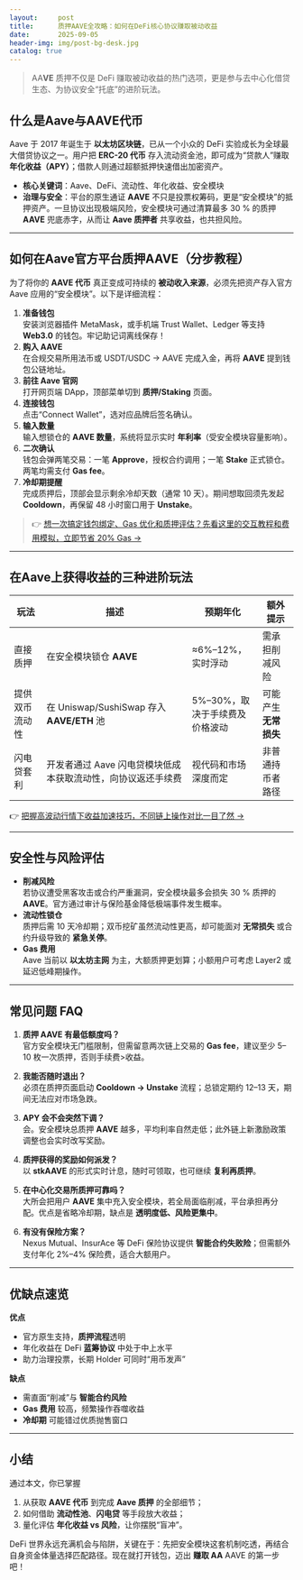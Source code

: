 ```yaml
---
layout:     post
title:      质押AAVE全攻略：如何在DeFi核心协议赚取被动收益
date:       2025-09-05
header-img: img/post-bg-desk.jpg
catalog: true
---
```


> AA**VE** 质押不仅是 DeFi 赚取被动收益的热门选项，更是参与去中心化借贷生态、为协议安全“托底”的进阶玩法。

## 什么是Aave与AAVE代币  
Aave 于 2017 年诞生于 **以太坊区块链**，已从一个小众的 DeFi 实验成长为全球最大借贷协议之一。用户把 **ERC-20 代币** 存入流动资金池，即可成为“贷款人”赚取 **年化收益（APY）**；借款人则通过超额抵押快速借出加密资产。

- **核心关键词**：Aave、DeFi、流动性、年化收益、安全模块  
- **治理与安全**：平台的原生通证 **AAVE** 不只是投票权筹码，更是“安全模块”的抵押资产。一旦协议出现极端风险，安全模块可通过清算最多 30 % 的质押 **AAVE** 兜底赤字，从而让 **Aave 质押者** 共享收益，也共担风险。

---

## 如何在Aave官方平台质押AAVE（分步教程）

为了将你的 **AAVE 代币** 真正变成可持续的 **被动收入来源**，必须先把资产存入官方 Aave 应用的“安全模块”。以下是详细流程：

1. **准备钱包**  
   安装浏览器插件 MetaMask，或手机端 Trust Wallet、Ledger 等支持 **Web3.0** 的钱包。牢记助记词离线保存！
2. **购入 AAVE**  
   在合规交易所用法币或 USDT/USDC → AAVE 完成入金，再将 **AAVE** 提到钱包公链地址。  
3. **前往 Aave 官网**  
   打开网页端 DApp，顶部菜单切到 **质押/Staking** 页面。  
4. **连接钱包**  
   点击“Connect Wallet”，选对应品牌后签名确认。  
5. **输入数量**  
   输入想锁仓的 **AAVE 数量**，系统将显示实时 **年利率**（受安全模块容量影响）。  
6. **二次确认**  
   钱包会弹两笔交易：一笔 **Approve**，授权合约调用；一笔 **Stake** 正式锁仓。两笔均需支付 **Gas fee**。  
7. **冷却期提醒**  
   完成质押后，顶部会显示剩余冷却天数（通常 10 天）。期间想取回须先发起 **Cooldown**，再保留 48 小时窗口用于 **Unstake**。

> 👉 [想一次搞定钱包绑定、Gas 优化和质押评估？先看这里的交互教程和费用模拟，立即节省 20% Gas →](https://okxdog.com/)

---

## 在Aave上获得收益的三种进阶玩法

| 玩法 | 描述 | 预期年化 | 额外提示 |
|---|---|---|---|
| 直接质押 | 在安全模块锁仓 **AAVE** | ≈6%–12%，实时浮动 | 需承担削减风险 |
| 提供双币流动性 | 在 Uniswap/SushiSwap 存入 **AAVE/ETH** 池 | 5%–30%，取决于手续费及价格波动 | 可能产生 **无常损失** |
| 闪电贷套利 | 开发者通过 Aave 闪电贷模块低成本获取流动性，向协议返还手续费 | 视代码和市场深度而定 | 非普通持币者路径 |

👉 [把握高波动行情下收益加速技巧，不同链上操作对比一目了然 →](https://okxdog.com/)

---

## 安全性与风险评估

- **削减风险**  
  若协议遭受黑客攻击或合约严重漏洞，安全模块最多会损失 30 % 质押的 **AAVE**。官方通过审计与保险基金降低极端事件发生概率。
- **流动性锁仓**  
  质押后需 10 天冷却期；双币挖矿虽然流动性更高，却可能面对 **无常损失** 或合约升级导致的 **紧急关停**。
- **Gas 费用**  
  Aave 当前以 **以太坊主网** 为主，大额质押更划算；小额用户可考虑 Layer2 或延迟低峰期操作。

---

## 常见问题 FAQ

1. **质押 AAVE 有最低额度吗？**  
   官方安全模块无门槛限制，但需留意两次链上交易的 **Gas fee**，建议至少 5–10 枚一次质押，否则手续费>收益。

2. **我能否随时退出？**  
   必须在质押页面启动 **Cooldown → Unstake** 流程；总锁定期约 12–13 天，期间无法应对市场急跌。

3. **APY 会不会突然下调？**  
   会。安全模块总质押 **AAVE** 越多，平均利率自然走低；此外链上新激励政策调整也会实时改写奖励。

4. **质押获得的奖励如何派发？**  
   以 **stkAAVE** 的形式实时计息，随时可领取，也可继续 **复利再质押**。

5. **在中心化交易所质押可靠吗？**  
   大所会把用户 **AAVE** 集中充入安全模块，若全局面临削减，平台承担再分配。优点是省略冷却期，缺点是 **透明度低、风险更集中**。

6. **有没有保险方案？**  
   Nexus Mutual、InsurAce 等 DeFi 保险协议提供 **智能合约失败险**；但需额外支付年化 2%–4% 保险费，适合大额用户。

---

## 优缺点速览

**优点**  
- 官方原生支持，**质押流程**透明  
- 年化收益在 DeFi **蓝筹协议** 中处于中上水平  
- 助力治理投票，长期 Holder 可同时“用币发声”

**缺点**  
- 需直面“削减”与 **智能合约风险**  
- **Gas 费用** 较高，频繁操作吞噬收益  
- **冷却期** 可能错过优质抛售窗口

---

## 小结

通过本文，你已掌握  
1) 从获取 **AAVE 代币** 到完成 **Aave 质押** 的全部细节；  
2) 如何借助 **流动性池**、**闪电贷** 等手段放大收益；  
3) 量化评估 **年化收益 vs 风险**，让你摆脱“盲冲”。

DeFi 世界永远充满机会与陷阱，关键在于：先把安全模块这套机制吃透，再结合自身资金体量选择匹配路径。现在就打开钱包，迈出 **赚取 AA** AAVE 的第一步吧！